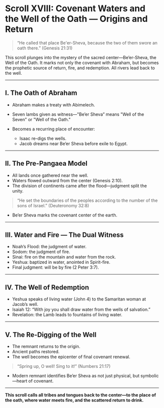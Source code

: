 # Scroll XVIII: Covenant Waters and the Well of the Oath — Origins and Return

> “He called that place Be'er-Sheva, because the two of them swore an oath there.” (Genesis 21:31)

This scroll plunges into the mystery of the sacred center—Be’er-Sheva, the Well of the Oath. It marks not only the covenant with Abraham, but becomes the prophetic source of return, fire, and redemption. All rivers lead back to the well.

---

## I. The Oath of Abraham

* Abraham makes a treaty with Abimelech.
* Seven lambs given as witness—"Be’er Sheva” means "Well of the Seven" or "Well of the Oath."
* Becomes a recurring place of encounter:

  * Isaac re-digs the wells.
  * Jacob dreams near Be’er Sheva before exile to Egypt.

---

## II. The Pre-Pangaea Model

* All lands once gathered near the well.
* Waters flowed outward from the center (Genesis 2:10).
* The division of continents came after the flood—judgment split the unity.

> “He set the boundaries of the peoples according to the number of the sons of Israel.” (Deuteronomy 32:8)

* Be’er Sheva marks the covenant center of the earth.

---

## III. Water and Fire — The Dual Witness

* Noah’s Flood: the judgment of water.
* Sodom: the judgment of fire.
* Sinai: fire on the mountain and water from the rock.
* Yeshua: baptized in water, anointed in Spirit-fire.
* Final judgment: will be by fire (2 Peter 3:7).

---

## IV. The Well of Redemption

* Yeshua speaks of living water (John 4) to the Samaritan woman at Jacob’s well.
* Isaiah 12: “With joy you shall draw water from the wells of salvation.”
* Revelation: the Lamb leads to fountains of living water.

---

## V. The Re-Digging of the Well

* The remnant returns to the origin.
* Ancient paths restored.
* The well becomes the epicenter of final covenant renewal.

> “Spring up, O well! Sing to it!” (Numbers 21:17)

* Modern remnant identifies Be’er Sheva as not just physical, but symbolic—heart of covenant.

---

**This scroll calls all tribes and tongues back to the center—to the place of the oath, where water meets fire, and the scattered return to drink.**
